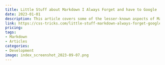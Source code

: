 ```yaml
---
title: Little Stuff about Markdown I Always Forget and have to Google
date: 2023-01-01
description: This article covers some of the lesser-known aspects of Markdown that are easy to forget.
link: https://css-tricks.com/little-stuff-markdown-always-forget-google/
pricing: 
tags: 
- Markdown
- Articles
categories: 
- Development 
image: index_screenshot_2023-09-07.png
---
```

